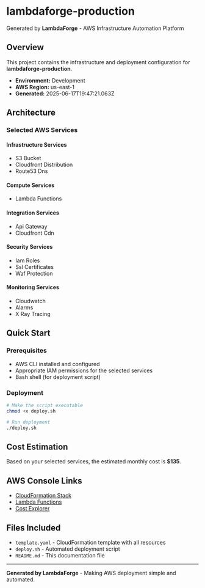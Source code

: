 # lambdaforge-production

Generated by **LambdaForge** - AWS Infrastructure Automation Platform

## Overview

This project contains the infrastructure and deployment configuration for **lambdaforge-production**.

- **Environment:** Development
- **AWS Region:** us-east-1
- **Generated:** 2025-06-17T19:47:21.063Z

## Architecture

### Selected AWS Services

#### Infrastructure Services
- S3 Bucket
- Cloudfront Distribution
- Route53 Dns

#### Compute Services
- Lambda Functions

#### Integration Services
- Api Gateway
- Cloudfront Cdn

#### Security Services
- Iam Roles
- Ssl Certificates
- Waf Protection

#### Monitoring Services
- Cloudwatch
- Alarms
- X Ray Tracing

## Quick Start

### Prerequisites

- AWS CLI installed and configured
- Appropriate IAM permissions for the selected services
- Bash shell (for deployment script)

### Deployment

```bash
# Make the script executable
chmod +x deploy.sh

# Run deployment
./deploy.sh
```

## Cost Estimation

Based on your selected services, the estimated monthly cost is **$135**.

## AWS Console Links

- [CloudFormation Stack](https://us-east-1.console.aws.amazon.com/cloudformation/home?region=us-east-1#/stacks)
- [Lambda Functions](https://us-east-1.console.aws.amazon.com/lambda/home?region=us-east-1#/functions)
- [Cost Explorer](https://console.aws.amazon.com/cost-management/home#/cost-explorer)

## Files Included

- `template.yaml` - CloudFormation template with all resources
- `deploy.sh` - Automated deployment script
- `README.md` - This documentation file

---

**Generated by LambdaForge** - Making AWS deployment simple and automated.
